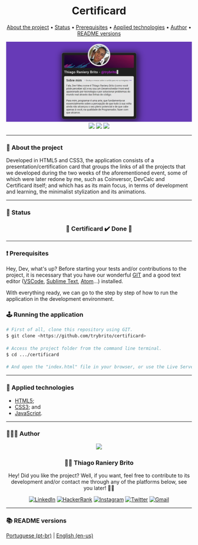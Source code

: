 <div align="center">
  <div>
    <h1>Certificard</h1>
    <p>
      <a href="#-about-the-project">About the project</a> •
      <a href="#-status">Status</a> •
      <a href="#%EF%B8%8F-prerequisites">Prerequisites</a> • 
      <a href="#-applied-technologies">Applied technologies</a> • 
      <a href="#-author">Author</a> •
      <a href="#-readme-versions">README versions</a>
    </p>
    <img src="./.github/demo.png" />
  </div>

  <div>
    <img src="https://img.shields.io/github/license/trybrito/certificard?color=f7b125&style=for-the-badge" />
    <a href="https://my-certificard.netlify.app/">
      <img src="https://api.netlify.com/api/v1/badges/1a892dc5-f3c6-4f9b-b0dc-50a4000b8259/deploy-status" /></a>
    <img src="https://img.shields.io/static/v1?label=version&message=1.0.3&color=f7b125&style=for-the-badge" />
  </div>
</div>

<hr>

### 🎯 About the project

<p>
  Developed in HTML5 and CSS3, the application consists of a presentation/certification card that groups the links of all the projects that we developed during the two weeks of the aforementioned event, some of which were later redone by me, such as Coinversor, DevCalc and Certificard itself; and which has as its main focus, in terms of development and learning, the minimalist stylization and its animations.
</p>

<hr>

### 🏁 Status

<h3 align="center">
  🎉 Certificard ✔️ Done 🎉
</h3>

<hr>

### ❗️ Prerequisites

Hey, Dev, what's up? Before starting your tests and/or contributions to the project, it is necessary that you have our wonderful [GIT](https://git-scm.com) and a good text editor ([VSCode](https://code.visualstudio.com/), [Sublime Text](https://www.sublimetext.com/), [Atom](https://atom.io/)...) installed.

With everything ready, we can go to the step by step of how to run the application in the development environment.

### 🕹️ Running the application

```bash
# First of all, clone this repository using GIT.
$ git clone <https://github.com/trybrito/certificard>

# Access the project folder from the command line terminal.
$ cd .../certificard

# And open the "index.html" file in your browser, or use the Live Server extension, if you have it installed.
```

<hr>

### 🔮 Applied technologies

- [HTML5](https://devdocs.io/html/);
- [CSS3](https://devdocs.io/css/); and
- [JavaScript](https://devdocs.io/javaScript/).

<hr>

### 👨🏽‍🎓 Author

<div align="center">
  <img src="https://github.com/trybrito.png" width="250px" />

  <br />

  <div>
    <h3>
      🤝🏽 Thiago Raniery Brito
    </h3>
    <p>
      Hey! Did you like the project? Well, if you want, feel free to contribute to its development and/or contact me through any of the platforms below, see you later! 👋🏽
    </p>
  </div>
  
  <div>
    <a href="https://www.linkedin.com/in/trybrito/" rel="nofollow">
      <img src="https://img.shields.io/badge/LinkedIn-0077B5?style=for-the-badge&logo=linkedin&logoColor=white" alt="LinkedIn" /></a>
    <a href="https://www.hackerrank.com/thiagobritotrs" rel="nofollow">
      <img src="https://img.shields.io/badge/-Hackerrank-2EC866?style=for-the-badge&logo=HackerRank&logoColor=white" alt="HackerRank" /></a>
    <a href="https://www.instagram.com/trybrito/" rel="nofollow">
      <img src="https://img.shields.io/badge/Instagram-E4405F?style=for-the-badge&logo=instagram&logoColor=white" alt="Instagram" /></a>
    <a href="https://twitter.com/trybrito" rel="nofollow">
      <img src="https://img.shields.io/badge/Twitter-1DA1F2?style=for-the-badge&logo=twitter&logoColor=white" alt="Twitter" /></a>
    <a href="mailto:thiagobritotrs@gmail.com" rel="nofollow">
      <img src="https://img.shields.io/badge/Gmail-D14836?style=for-the-badge&logo=gmail&logoColor=white" alt="Gmail" /></a>
  </div>
</div>

<hr>

### 📚 README versions

<div>
  <a href="https://github.com/trybrito/certificard/blob/main/README.md">Portuguese (pt-br)</a>
  |
  <a href="https://github.com/trybrito/certificard/blob/main/README-en.md">English (en-us)</a>
</div>
